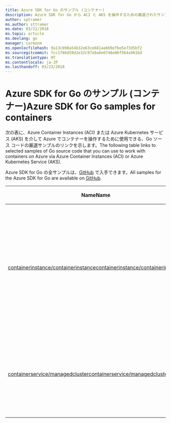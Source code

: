 ```yaml
---
title: Azure SDK for Go のサンプル (コンテナー)
description: Azure SDK for Go から ACI と AKS を操作するための厳選されたサンプルです。
author: sptramer
ms.author: sttramer
ms.date: 03/21/2018
ms.topic: article
ms.devlang: go
manager: carmonm
ms.openlocfilehash: 9a13c098a54b32e63ce681aa6b9efbe5e73d5bf2
ms.sourcegitcommit: fcc1786d59d2e32c97a9a8e0748e06f564a961bd
ms.translationtype: HT
ms.contentlocale: ja-JP
ms.lasthandoff: 03/23/2018
---
```

# <a name="azure-sdk-for-go-samples-for-containers"></a><span data-ttu-id="14c57-103">Azure SDK for Go のサンプル (コンテナー)</span><span class="sxs-lookup"><span data-stu-id="14c57-103">Azure SDK for Go samples for containers</span></span>

<span data-ttu-id="14c57-104">次の表に、Azure Container Instances (ACI) または Azure Kubernetes サービス (AKS) を介して Azure でコンテナーを操作するために使用できる、Go ソース コードの厳選サンプルのリンクを示します。</span><span class="sxs-lookup"><span data-stu-id="14c57-104">The following table links to selected samples of Go source code that you can use to work with containers on Azure via Azure Container Instances (ACI) or Azure Kubernetes Service (AKS).</span></span> 

<span data-ttu-id="14c57-105">Azure SDK for Go の全サンプルは、[GitHub](https://github.com/Azure-Samples/azure-sdk-for-go-samples) で入手できます。</span><span class="sxs-lookup"><span data-stu-id="14c57-105">All samples for the Azure SDK for Go are available on [GitHub](https://github.com/Azure-Samples/azure-sdk-for-go-samples).</span></span>

| <span data-ttu-id="14c57-106">Name</span><span class="sxs-lookup"><span data-stu-id="14c57-106">Name</span></span> | <span data-ttu-id="14c57-107">[説明]</span><span class="sxs-lookup"><span data-stu-id="14c57-107">Description</span></span> |
|------|-------------|
| [<span data-ttu-id="14c57-108">containerinstance/containerinstance</span><span class="sxs-lookup"><span data-stu-id="14c57-108">containerinstance/containerinstance</span></span>](https://github.com/Azure-Samples/azure-sdk-for-go-samples/blob/master/containerinstance/containerinstance.go) | <span data-ttu-id="14c57-109">Azure Container Instances のコンテナー グループを操作します。</span><span class="sxs-lookup"><span data-stu-id="14c57-109">Work with container groups in Azure Container Instances.</span></span> <span data-ttu-id="14c57-110">ACI グループ内でコンテナーを作成および変更します。</span><span class="sxs-lookup"><span data-stu-id="14c57-110">Create and modify containers in an ACI group.</span></span> |
| [<span data-ttu-id="14c57-111">containerservice/managedcluster</span><span class="sxs-lookup"><span data-stu-id="14c57-111">containerservice/managedcluster</span></span>](https://github.com/Azure-Samples/azure-sdk-for-go-samples/blob/master/containerservice/managedcluster.go) | <span data-ttu-id="14c57-112">Azure Kubernetes サービス (AKS) クライアントを作成、削除、および検査します。</span><span class="sxs-lookup"><span data-stu-id="14c57-112">Create, delete, and inspect Azure Kubernetes Service (AKS) clients.</span></span> |
